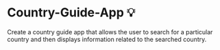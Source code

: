 # Country-Guide-App 💡
Create a country guide app that allows the user to search for a particular country and then displays information related to the searched country.
